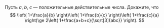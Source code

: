 Пусть $a$, $b$, $c$ — положительные действительные числа. Докажите, что
$$
\left( 1+\frac{a}{b} \right)\left( 1+\frac{b}{c} \right)\left( 1+\frac{c}{a} \right)\ge 2\left( 1+\frac{a+b+c}{\sqrt[3]{abc}} \right).
$$